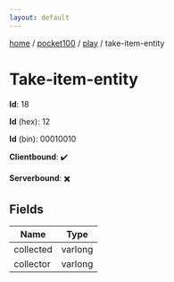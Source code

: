 ```yaml
---
layout: default
---
```


[home](/)  /  [pocket100](/protocol/pocket100)  /  [play](/protocol/pocket100/play)  /  take-item-entity

# Take-item-entity

**Id**: 18

**Id** (hex): 12

**Id** (bin): 00010010

**Clientbound**: ✔️

**Serverbound**: ✖️

## Fields

Name | Type
---|---
collected | varlong
collector | varlong

